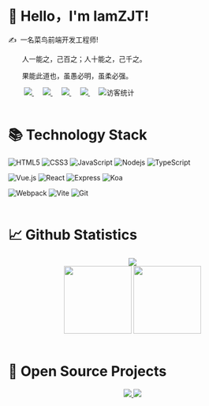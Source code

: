 #  🙋 Hello，I'm IamZJT!

<p>✍️&nbsp;&nbsp;一名菜鸟前端开发工程师!</p>
<p>&emsp;&emsp;人一能之，己百之；人十能之，己千之。</p>
<p>&emsp;&emsp;果能此道也，虽愚必明，虽柔必强。</p
<br>

<div align="left">
  &emsp;&emsp;
  <a href="#">
    <img src="https://img.shields.io/badge/blog-博客-437CBB">
  </a>&emsp;
  <a href="https://juejin.cn/user/958429872532632">
    <img src="https://img.shields.io/badge/juejin-掘金-487DF8">
  </a>&emsp;
  <a href="https://www.zhihu.com/people/zhu-jin-tao-75-93">
    <img src="https://img.shields.io/badge/zhihu-知乎-3963F7">
  </a>&emsp;
  <a href="https://space.bilibili.com/7834510?spm_id_from=333.1007.0.0">
    <img src="https://img.shields.io/badge/bilibili-B%E7%AB%99-ff69b4">
  </a>&emsp;
  <!-- 访客数统计徽标 -->
  <img src="https://visitor-badge.glitch.me/badge?page_id=iamzjt-front-end" alt="访客统计" />
</div>
<br>

#  📚 Technology Stack
![HTML5](https://img.shields.io/badge/-HTML5-E34F26?style=flat-square&logo=html5&logoColor=white)
![CSS3](https://img.shields.io/badge/-CSS3-1572B6?style=flat-square&logo=css3)
![JavaScript](https://img.shields.io/badge/-JavaScript-%23F7DF1C?style=flat-square&logo=javascript&logoColor=000000&labelColor=%23F7DF1C&color=%23FFCE5A)
![Nodejs](https://img.shields.io/badge/-Nodejs-339933?style=flat-square&logo=Node.js&logoColor=white)
![TypeScript](https://img.shields.io/badge/-TypeScript-007ACC?style=flat-square&logo=typescript&logoColor=white)

![Vue.js](https://img.shields.io/badge/-Vue.js-%232c3e50?style=flat-square&logo=vuedotjs)
![React](https://img.shields.io/badge/-React-%23282C34?style=flat-square&logo=react)
![Express](https://img.shields.io/badge/-Express-000000?style=flat-square&logo=express&logoColor=white)
![Koa](https://img.shields.io/badge/-Koa-33333D?style=flat-square&logo=koa)

![Webpack](https://img.shields.io/badge/-Webpack-%232C3A42?style=flat-square&logo=webpack)
![Vite](https://img.shields.io/badge/-Vite-%232C3A42?style=flat-square&logo=Vite)
![Git](https://img.shields.io/badge/-Git-F05032?style=flat-square&logo=git&logoColor=white)
<br><br>

#  📈 Github Statistics
<!-- GitHub 提交频率图 -->
<div align="center">
  <img src="https://activity-graph.herokuapp.com/graph?username=iamzjt-front-end&theme=xcode&bg_color=FF000000&hide_border=true" />
</div>

<!-- GitHub数据统计 -->
<div align="center">
  <img height="137px" src="https://github-readme-stats.vercel.app/api?username=iamzjt-front-end&theme=dark&show_icons=true" />
  <img height="137px" src="https://github-readme-stats.vercel.app/api/top-langs/?username=iamzjt-front-end&layout=compact&hide=html&theme=dark" />
</div>
<br>


#  🚀 Open Source Projects
<!-- 比较好的开源项目卡片 -->
<div align="center">
  <a href="https://github.com/iamzjt-front-end/iamzjt-front-end">
    <img src="https://github-readme-stats.vercel.app/api/pin/?username=iamzjt-front-end&repo=iamzjt-front-end&theme=dark&bg_color=0d1117&hide_border=true" />
  </a>
  <a href="https://github.com/iamzjt-front-end/learn-nodejs">
    <img src="https://github-readme-stats.vercel.app/api/pin/?username=iamzjt-front-end&repo=learn-nodejs&theme=dark&bg_color=0d1117&hide_border=true" />
  </a>
</div>
